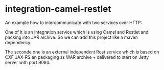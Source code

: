 # integration-camel-restlet
An example how to intercommunicate with two services over HTTP:

One of it is an integration service which is using Camel and Restlet and packing into JAR archive. So we can add this project like a maven dependency.

The seconde one is an external independent Rest service which is based on CXF JAX-RS an packaging as WAR archive + delivered to start on Jetty server with port 9094.
